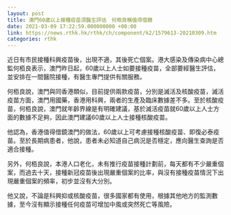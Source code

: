 ```yaml
---
layout: post
title: 澳門60歲以上接種疫苗須醫生評估　何栢良稱值得借鏡
date: 2021-03-09 17:22:59.000000000 +08:00
link: https://news.rthk.hk/rthk/ch/component/k2/1579613-20210309.htm
categories: rthk
---
```


近日有市民接種科興疫苗後，出現不適，其後死亡個案。港大感染及傳染病中心總監何栢良表示，澳門昨日起，60歲以上人士如要接種疫苗，全部要經醫生評估，並安排在一間醫院接種，有醫生專門提供有關服務。

何栢良說，澳門與同香港類似，目前提供兩款疫苗，分別是滅活及核酸疫苗，滅活疫苗方面，澳門用國藥，香港用科興，兩者的生產及臨床數據差不多。至於核酸疫苗，何栢良說，澳門就年齡界線是有明確建議，基於滅活疫苗就60歲以上人士方面的數據不足夠，因此澳門建議60歲以上人士接種核酸疫苗。

他認為，香港值得借鏡澳門的做法，60歲以上可考慮接種核酸疫苗、即復必泰疫苗。至於長期病患者，他說，患者未必知道自己病況是否穩定，應向醫生查詢是否適合接種。

另外，何栢良說，本港人口老化，未有推行疫苗接種計劃前，每天都有不少嚴重個案，而過去十天，接種新冠疫苗後出現嚴重個案的比率，與沒有接種疫苗情況下出現嚴重個案的頻率，初步並沒有大分別。

他又說，不論是科興抑或核酸疫苗，很多國家都有使用，根據其他地方的監測數據，至今沒有顯示接種任何疫苗可增加中風或突然死亡等風險。
